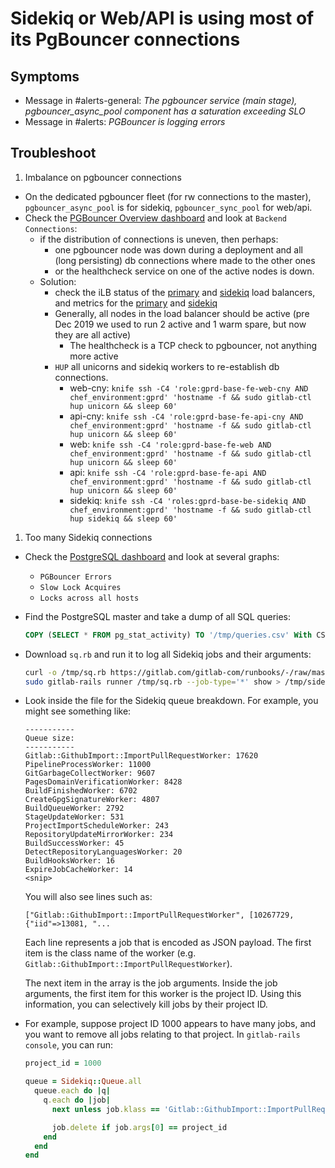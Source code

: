 # Sidekiq or Web/API is using most of its PgBouncer connections

## Symptoms

* Message in #alerts-general: _The pgbouncer service (main stage), pgbouncer_async_pool component has a saturation exceeding SLO_
* Message in #alerts: _PGBouncer is logging errors_

## Troubleshoot

1. Imbalance on pgbouncer connections
  * On the dedicated pgbouncer fleet (for rw connections to the master), `pgbouncer_async_pool` is for sidekiq, `pgbouncer_sync_pool` for web/api.
  * Check the [PGBouncer Overview dashboard](https://dashboards.gitlab.net/d/PwlB97Jmk/pgbouncer-overview?orgId=1) and look at `Backend Connections`:
      * if the distribution of connections is uneven, then perhaps:
        * one pgbouncer node was down during a deployment and all (long persisting) db connections where made to the other ones
        * or the healthcheck service on one of the active nodes is down.
      * Solution:
        * check the iLB status of the [primary](https://console.cloud.google.com/net-services/loadbalancing/details/internal/us-east1/gprd-pgbouncer-regional?project=gitlab-production&angularJsUrl=%2Fnet-services%2Floadbalancing%2Fdetails%2Finternal%2Fus-east1%2Fgprd-pgbouncer-regional%3Fproject%3Dgitlab-production&authuser=1) and [sidekiq](https://console.cloud.google.com/net-services/loadbalancing/details/internal/us-east1/gprd-pgbouncer-sidekiq-regional?project=gitlab-production) load balancers, and metrics for the [primary](https://app.google.stackdriver.com/metrics-explorer?project=gitlab-production&timeSelection=%7B%22timeRange%22:%226h%22%7D&xyChart=%7B%22dataSets%22:%5B%7B%22timeSeriesFilter%22:%7B%22filter%22:%22metric.type%3D%5C%22loadbalancing.googleapis.com%2Fl3%2Finternal%2Fegress_packets_count%5C%22%20resource.type%3D%5C%22internal_tcp_lb_rule%5C%22%20resource.label.%5C%22load_balancer_name%5C%22%3D%5C%22gprd-pgbouncer-regional%5C%22%22,%22perSeriesAligner%22:%22ALIGN_RATE%22,%22crossSeriesReducer%22:%22REDUCE_SUM%22,%22secondaryCrossSeriesReducer%22:%22REDUCE_NONE%22,%22minAlignmentPeriod%22:%2260s%22,%22groupByFields%22:%5B%22resource.label.%5C%22backend_name%5C%22%22%5D,%22unitOverride%22:%221%22%7D,%22targetAxis%22:%22Y1%22,%22plotType%22:%22LINE%22%7D%5D,%22options%22:%7B%22mode%22:%22COLOR%22%7D,%22constantLines%22:%5B%5D,%22timeshiftDuration%22:%220s%22,%22y1Axis%22:%7B%22label%22:%22y1Axis%22,%22scale%22:%22LINEAR%22%7D%7D&isAutoRefresh=true) and [sidekiq](https://app.google.stackdriver.com/metrics-explorer?project=gitlab-production&timeSelection=%7B%22timeRange%22:%226h%22%7D&xyChart=%7B%22dataSets%22:%5B%7B%22timeSeriesFilter%22:%7B%22filter%22:%22metric.type%3D%5C%22loadbalancing.googleapis.com%2Fl3%2Finternal%2Fegress_packets_count%5C%22%20resource.type%3D%5C%22internal_tcp_lb_rule%5C%22%20resource.label.%5C%22load_balancer_name%5C%22%3D%5C%22gprd-pgbouncer-sidekiq-regional%5C%22%22,%22perSeriesAligner%22:%22ALIGN_RATE%22,%22crossSeriesReducer%22:%22REDUCE_SUM%22,%22secondaryCrossSeriesReducer%22:%22REDUCE_NONE%22,%22minAlignmentPeriod%22:%2260s%22,%22groupByFields%22:%5B%22resource.label.%5C%22backend_name%5C%22%22%5D,%22unitOverride%22:%221%22%7D,%22targetAxis%22:%22Y1%22,%22plotType%22:%22LINE%22%7D%5D,%22options%22:%7B%22mode%22:%22COLOR%22%7D,%22constantLines%22:%5B%5D,%22timeshiftDuration%22:%220s%22,%22y1Axis%22:%7B%22label%22:%22y1Axis%22,%22scale%22:%22LINEAR%22%7D%7D&isAutoRefresh=true)
        * Generally, all nodes in the load balancer should be active (pre Dec 2019 we used to run 2 active and 1 warm spare, but now they are all active)
          * The healthcheck is a TCP check to pgbouncer, not anything more active
        * `HUP` all unicorns and sidekiq workers to re-establish db connections.
          * web-cny: `knife ssh -C4 'role:gprd-base-fe-web-cny AND chef_environment:gprd' 'hostname -f && sudo gitlab-ctl hup unicorn && sleep 60'`
          * api-cny: `knife ssh -C4 'role:gprd-base-fe-api-cny AND chef_environment:gprd' 'hostname -f && sudo gitlab-ctl hup unicorn && sleep 60'`
          * web: `knife ssh -C4 'role:gprd-base-fe-web AND chef_environment:gprd' 'hostname -f && sudo gitlab-ctl hup unicorn && sleep 60'`
          * api: `knife ssh -C4 'role:gprd-base-fe-api AND chef_environment:gprd' 'hostname -f && sudo gitlab-ctl hup unicorn && sleep 60'`
          * sidekiq: `knife ssh -C4 'roles:gprd-base-be-sidekiq AND chef_environment:gprd' 'hostname -f && sudo gitlab-ctl hup sidekiq && sleep 60'`

1. Too many Sidekiq connections
  * Check the [PostgreSQL dashboard](https://dashboards.gitlab.net/d/000000144/postgresql-overview?orgId=1) and look at several graphs:
    * `PGBouncer Errors`
    * `Slow Lock Acquires`
    * `Locks across all hosts`

  * Find the PostgreSQL master and take a dump of all SQL queries:

    ```sql
    COPY (SELECT * FROM pg_stat_activity) TO '/tmp/queries.csv' With CSV DELIMITER ',';
    ```

  * Download `sq.rb` and run it to log all Sidekiq jobs and their arguments:

    ```sh
    curl -o /tmp/sq.rb https://gitlab.com/gitlab-com/runbooks/-/raw/master/docs/uncategorized/db_scripts/sq.rb
    sudo gitlab-rails runner /tmp/sq.rb --job-type='*' show > /tmp/sidekiq-jobs.txt
    ```

  * Look inside the file for the Sidekiq queue breakdown. For example, you might see something like:

    ```
    -----------
    Queue size:
    -----------
    Gitlab::GithubImport::ImportPullRequestWorker: 17620
    PipelineProcessWorker: 11000
    GitGarbageCollectWorker: 9607
    PagesDomainVerificationWorker: 8428
    BuildFinishedWorker: 6702
    CreateGpgSignatureWorker: 4807
    BuildQueueWorker: 2792
    StageUpdateWorker: 531
    ProjectImportScheduleWorker: 243
    RepositoryUpdateMirrorWorker: 234
    BuildSuccessWorker: 45
    DetectRepositoryLanguagesWorker: 20
    BuildHooksWorker: 16
    ExpireJobCacheWorker: 14
    <snip>
    ```

    You will also see lines such as:

    ```
    ["Gitlab::GithubImport::ImportPullRequestWorker", [10267729, {"iid"=>13081, "...
    ```

    Each line represents a job that is encoded as JSON payload. The
    first item is the class name of the worker
    (e.g. `Gitlab::GithubImport::ImportPullRequestWorker`).

    The next item in the array is the job arguments. Inside the job
    arguments, the first item for this worker is the project ID. Using
    this information, you can selectively kill jobs by their project ID.

  * For example, suppose project ID 1000 appears to have many jobs, and
   you want to remove all jobs relating to that project.  In
   `gitlab-rails console`, you can run:

    ```ruby
    project_id = 1000

    queue = Sidekiq::Queue.all
      queue.each do |q|
        q.each do |job|
          next unless job.klass == 'Gitlab::GithubImport::ImportPullRequestWorker'

          job.delete if job.args[0] == project_id
        end
      end
    end
    ```
